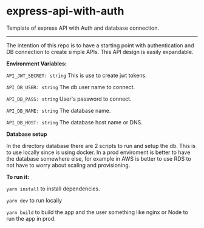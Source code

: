 # express-api-with-auth
Template of express API with Auth and database connection.

---

The intention of this repo is to have a starting point with authentication and DB connection to create simple APIs.
This API design is easily expandable.

**Environment Variables:**

`API_JWT_SECRET: string` This is use to create jwt tokens.

`API_DB_USER: string` The db user name to connect.

`API_DB_PASS: string` User's password to connect.

`API_DB_NAME: string` The database name.

`API_DB_HOST: string` The database host name or DNS.

**Database setup**

In the directory database there are 2 scripts to run and setup the db. This is to use locally since is using docker.
In a prod enviroment is better to have the database somewhere else, for example in AWS is better to use RDS to not have to worry about scaling and provisioning.

**To run it:**

`yarn install` to install dependencies.

`yarn dev` to run locally

`yarn build` to build the app and the user something like nginx or Node to run the app in prod.
